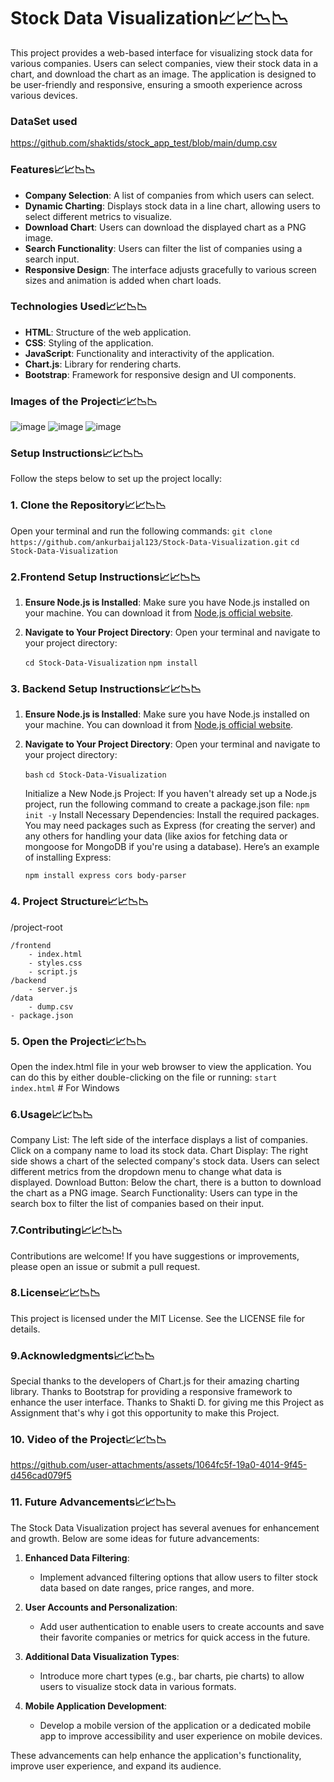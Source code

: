 # Stock Data Visualization📈📈📉📉
This project provides a web-based interface for visualizing stock data for various companies. Users can select companies, view their stock data in a chart, and download the chart as an image. The application is designed to be user-friendly and responsive, ensuring a smooth experience across various devices.

### DataSet used
https://github.com/shaktids/stock_app_test/blob/main/dump.csv


### Features📈📈📉📉

- **Company Selection**: A list of companies from which users can select.
- **Dynamic Charting**: Displays stock data in a line chart, allowing users to select different metrics to visualize.
- **Download Chart**: Users can download the displayed chart as a PNG image.
- **Search Functionality**: Users can filter the list of companies using a search input.
- **Responsive Design**: The interface adjusts gracefully to various screen sizes and animation is added when chart loads.

### Technologies Used📈📈📉📉

- **HTML**: Structure of the web application.
- **CSS**: Styling of the application.
- **JavaScript**: Functionality and interactivity of the application.
- **Chart.js**: Library for rendering charts.
- **Bootstrap**: Framework for responsive design and UI components.

### Images of the Project📈📈📉📉
![image](https://github.com/user-attachments/assets/61594956-85c7-4541-a22d-bf5f4be53f52)
![image](https://github.com/user-attachments/assets/1c3dadf9-d583-461e-90c6-7eafaf0d8ec5)
![image](https://github.com/user-attachments/assets/a261f8a6-7f39-4a34-bd34-a96bb388532f)

### Setup Instructions📈📈📉📉

Follow the steps below to set up the project locally:

### 1. Clone the Repository📈📈📉📉
Open your terminal and run the following commands:
```git clone https://github.com/ankurbaijal123/Stock-Data-Visualization.git```
```cd Stock-Data-Visualization```

### 2.Frontend Setup Instructions📈📈📉📉

  1. **Ensure Node.js is Installed**:
     Make sure you have Node.js installed on your machine. You can download it from [Node.js official website](https://nodejs.org/).

  2. **Navigate to Your Project Directory**:
     Open your terminal and navigate to your project directory:

     ```cd Stock-Data-Visualization```
     ```npm install```

### 3. Backend Setup Instructions📈📈📉📉

  1. **Ensure Node.js is Installed**:
     Make sure you have Node.js installed on your machine. You can download it from [Node.js official website](https://nodejs.org/).

  2. **Navigate to Your Project Directory**:
     Open your terminal and navigate to your project directory:

     ```bash```
     ```cd Stock-Data-Visualization```
   
     Initialize a New Node.js Project: If you haven't already set up a Node.js project, run the following command to create a package.json file:
     ```npm init -y```
     Install Necessary Dependencies: Install the required packages. You may need packages such as Express (for creating the server) and any others for handling your data (like axios for fetching data or mongoose for MongoDB if you're using a database). Here’s an example of installing Express:
   
     ```npm install express cors body-parser```

### 4. Project Structure📈📈📉📉

/project-root

    /frontend
        - index.html
        - styles.css
        - script.js
    /backend
        - server.js
    /data
        - dump.csv
    - package.json

### 5. Open the Project📈📈📉📉
Open the index.html file in your web browser to view the application. You can do this by either double-clicking on the file or running:
```start index.html```  # For Windows

### 6.Usage📈📈📉📉
Company List: The left side of the interface displays a list of companies. Click on a company name to load its stock data.
Chart Display: The right side shows a chart of the selected company's stock data. Users can select different metrics from the dropdown menu to change what data is displayed.
Download Button: Below the chart, there is a button to download the chart as a PNG image.
Search Functionality: Users can type in the search box to filter the list of companies based on their input.

### 7.Contributing📈📈📉📉
Contributions are welcome! If you have suggestions or improvements, please open an issue or submit a pull request.

### 8.License📈📈📉📉
This project is licensed under the MIT License. See the LICENSE file for details.

### 9.Acknowledgments📈📈📉📉
Special thanks to the developers of Chart.js for their amazing charting library.
Thanks to Bootstrap for providing a responsive framework to enhance the user interface.
Thanks to Shakti D. for giving me this Project as Assignment that's why i got this opportunity to make this Project.

### 10. Video of the Project📈📈📉📉

https://github.com/user-attachments/assets/1064fc5f-19a0-4014-9f45-d456cad079f5


### 11. Future Advancements📈📈📉📉

The Stock Data Visualization project has several avenues for enhancement and growth. Below are some ideas for future advancements:

1. **Enhanced Data Filtering**:
   - Implement advanced filtering options that allow users to filter stock data based on date ranges, price ranges, and more.

2. **User Accounts and Personalization**:
   - Add user authentication to enable users to create accounts and save their favorite companies or metrics for quick access in the future.

3. **Additional Data Visualization Types**:
   - Introduce more chart types (e.g., bar charts, pie charts) to allow users to visualize stock data in various formats.

4. **Mobile Application Development**:
   - Develop a mobile version of the application or a dedicated mobile app to improve accessibility and user experience on mobile devices.

These advancements can help enhance the application's functionality, improve user experience, and expand its audience.



